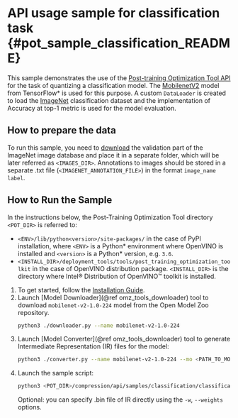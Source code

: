 # API usage sample for classification task {#pot_sample_classification_README}

This sample demonstrates the use of the [Post-training Optimization Tool API](../../README.md) for the task of quantizing a classification model.
The [MobilenetV2](https://github.com/openvinotoolkit/open_model_zoo/blob/master/models/public/mobilenet-v2-1.0-224/mobilenet-v2-1.0-224.md) model from TensorFlow* is used for this purpose.
A custom `DataLoader` is created to load the [ImageNet](http://www.image-net.org/) classification dataset and the implementation of Accuracy at top-1 metric is used for the model evaluation.

## How to prepare the data

To run this sample, you need to [download](http://www.image-net.org/download-faq) the validation part of the ImageNet image database and place it in a separate folder, 
which will be later referred as `<IMAGES_DIR>`. Annotations to images should be stored in a separate .txt file (`<IMAGENET_ANNOTATION_FILE>`) in the format `image_name label`.


## How to Run the Sample
In the instructions below, the Post-Training Optimization Tool directory `<POT_DIR>` is referred to:
- `<ENV>/lib/python<version>/site-packages/` in the case of PyPI installation, where `<ENV>` is a Python* 
 environment where OpenVINO is installed and `<version>` is a Python* version, e.g. `3.6`.
- `<INSTALL_DIR>/deployment_tools/tools/post_training_optimization_toolkit` in the case of OpenVINO distribution package. 
`<INSTALL_DIR>` is the directory where Intel&reg; Distribution of OpenVINO&trade; toolkit is installed.

1. To get started, follow the [Installation Guide](../../../../docs/InstallationGuide.md).
2. Launch [Model Downloader](@ref omz_tools_downloader) tool to download `mobilenet-v2-1.0-224` model from the Open Model Zoo repository.
   ```sh
   python3 ./downloader.py --name mobilenet-v2-1.0-224
   ```
3. Launch [Model Converter](@ref omz_tools_downloader) tool to generate Intermediate Representation (IR) files for the model:
   ```sh
   python3 ./converter.py --name mobilenet-v2-1.0-224 --mo <PATH_TO_MODEL_OPTIMIZER>/mo.py
   ```
4. Launch the sample script:
   ```sh
   python3 <POT_DIR>/compression/api/samples/classification/classification_sample.py -m <PATH_TO_IR_XML> -a <IMAGENET_ANNOTATION_FILE> -d <IMAGES_DIR>
   ```
   Optional: you can specify .bin file of IR directly using the `-w`, `--weights` options.

